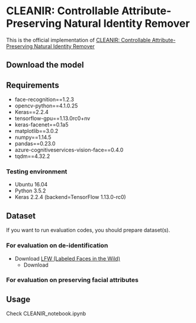 # CLEANIR: Controllable Attribute-Preserving Natural Identity Remover
This is the official implementation of [CLEANIR: Controllable Attribute-Preserving Natural Identity Remover](https://www.mdpi.com/2076-3417/10/3/1120)

## Download the model

## Requirements
- face-recognition==1.2.3
- opencv-python==4.1.0.25
- Keras==2.2.4
- tensorflow-gpu==1.13.0rc0+nv
- keras-facenet==0.1a5
- matplotlib==3.0.2
- numpy==1.14.5
- pandas==0.23.0
- azure-cognitiveservices-vision-face==0.4.0
- tqdm==4.32.2

### Testing environment
- Ubuntu 16.04
- Python 3.5.2
- Keras 2.2.4 (backend=TensorFlow 1.13.0-rc0)

## Dataset
If you want to run evaluation codes, you should prepare dataset(s).
### For evaluation on de-identification
- Download [LFW (Labeled Faces in the Wild)](http://vis-www.cs.umass.edu/lfw/#deepfunnel-anchor)
  - Download 

### For evaluation on preserving facial attributes


## Usage
Check CLEANIR_notebook.ipynb
